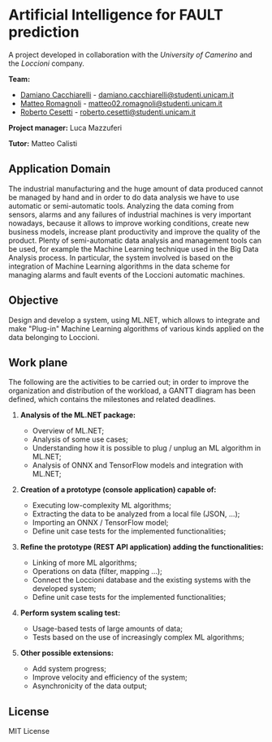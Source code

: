 # Artificial Intelligence for FAULT prediction

A project developed in collaboration with the *University of Camerino* and the *Loccioni* company.

**Team:**
* [Damiano Cacchiarelli](https://github.com/damiano-cacchiarelli) - damiano.cacchiarelli@studenti.unicam.it
* [Matteo Romagnoli](https://github.com/Matteo099) - matteo02.romagnoli@studenti.unicam.it
* [Roberto Cesetti](https://github.com/robertocesetti) - roberto.cesetti@studenti.unicam.it

**Project manager:** Luca Mazzuferi

**Tutor:** Matteo Calisti

## Application Domain
The industrial manufacturing and the huge amount of data produced cannot be managed by hand and in order to do data analysis we have to use automatic or semi-automatic tools. Analyzing the data coming from sensors, alarms and any failures of industrial machines is very important nowadays, because it allows to improve working conditions, create new business models, increase plant productivity and improve the quality of the product. Plenty of semi-automatic data analysis and management tools can be used, for example the Machine Learning technique used in the Big Data Analysis process.
In particular, the system involved is based on the integration of Machine Learning algorithms in the data scheme for managing alarms and fault events of the Loccioni automatic machines.

## Objective
Design and develop a system, using ML.NET, which allows to integrate and make "Plug-in" Machine Learning algorithms of various kinds applied on the data belonging to Loccioni.

## Work plane
The following are the activities to be carried out; in order to improve the organization and distribution of the workload, a GANTT diagram has been defined, which contains the milestones and related deadlines.

1. **Analysis of the ML.NET package:** 
     - Overview of ML.NET;
     - Analysis of some use cases;
     - Understanding how it is possible to plug / unplug an ML algorithm in ML.NET;
     - Analysis of ONNX and TensorFlow models and integration with ML.NET;

2. **Creation of a prototype (console application) capable of:**
     - Executing low-complexity ML algorithms;
     - Extracting the data to be analyzed from a local file (JSON, ...);
     - Importing an ONNX / TensorFlow  model;
     - Define unit case tests for the implemented functionalities;

3. **Refine the prototype (REST API application) adding the functionalities:**
     - Linking of more ML algorithms;
     - Operations on data (filter, mapping ...);
     - Connect the Loccioni database and the existing systems with the developed system;
     - Define unit case tests for the implemented functionalities;


4. **Perform system scaling test:**
     - Usage-based tests of large amounts of data;
     - Tests based on the use of increasingly complex ML algorithms;

5. **Other possible extensions:**
     - Add system progress;
     - Improve velocity and efficiency of the system;
     - Asynchronicity of the data output;

## License

MIT License